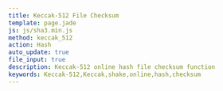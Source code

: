 ```yaml
---
title: Keccak-512 File Checksum
template: page.jade
js: js/sha3.min.js
method: keccak_512
action: Hash
auto_update: true
file_input: true
description: Keccak-512 online hash file checksum function
keywords: Keccak-512,Keccak,shake,online,hash,checksum
---
```


